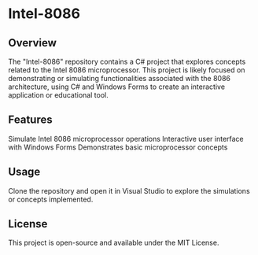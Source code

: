 # **Intel-8086**
## **Overview**
The "Intel-8086" repository contains a C# project that explores concepts related to the Intel 8086 microprocessor. This project is likely focused on demonstrating or simulating functionalities associated with the 8086 architecture, using C# and Windows Forms to create an interactive application or educational tool.

## **Features**
Simulate Intel 8086 microprocessor operations
Interactive user interface with Windows Forms
Demonstrates basic microprocessor concepts

## **Usage**
Clone the repository and open it in Visual Studio to explore the simulations or concepts implemented.

## **License**
This project is open-source and available under the MIT License.
